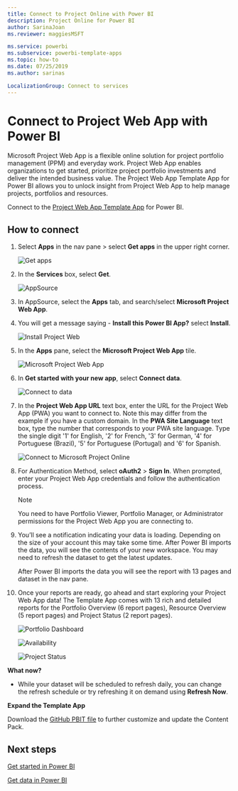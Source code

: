 ```yaml
---
title: Connect to Project Online with Power BI
description: Project Online for Power BI
author: SarinaJoan
ms.reviewer: maggiesMSFT

ms.service: powerbi
ms.subservice: powerbi-template-apps
ms.topic: how-to
ms.date: 07/25/2019
ms.author: sarinas

LocalizationGroup: Connect to services
---
```


# Connect to Project Web App with Power BI
Microsoft Project Web App is a flexible online solution for project portfolio management (PPM) and everyday work. Project Web App enables organizations to get started, prioritize project portfolio investments and deliver the intended business value. The Project Web App Template App for Power BI allows you to unlock insight from Project Web App to help manage projects, portfolios and resources.

Connect to the [Project Web App Template App](https://appsource.microsoft.com/product/power-bi/pbi_msprojectonline.pbi-microsoftprojectwebapp) for Power BI.

## How to connect

1. Select **Apps** in the nav pane > select **Get apps** in the upper right corner.

    ![Get apps](media/service-connect-to-project-online/GetApps.png)

2. In the **Services** box, select **Get**.
   
   ![AppSource](media/service-connect-to-project-online/AppSource.png)
3. In AppSource, select the **Apps** tab, and search/select **Microsoft Project Web App**.
   
4. You will get a message saying - **Install this Power BI App?** select **Install**. 

   ![Install Project Web](media/service-connect-to-project-online/ProjectTile.png)
5. In the **Apps** pane, select the **Microsoft Project Web App** tile. 
   
   ![Microsoft Project Web App](media/service-connect-to-project-online/getstarted.png)
6. In **Get started with your new app**, select **Connect data**.
   
   ![Connect to data](media/service-connect-to-project-online/mproject.png)
7. In the **Project Web App URL** text box, enter the URL for the Project Web App (PWA) you want to connect to.  Note this may differ from the example if you have a custom domain. In the **PWA Site Language** text box, type the number that corresponds to your PWA site language. Type the single digit '1' for English, '2' for French, '3' for German, '4' for Portuguese (Brazil), '5' for Portuguese (Portugal) and '6' for Spanish. 
   
   ![Connect to Microsoft Project Online](media/service-connect-to-project-online/params.png)
8. For Authentication Method, select **oAuth2** \> **Sign In**. When prompted, enter your Project Web App credentials and follow the authentication process.

    > [!NOTE]
    > You need to have Portfolio Viewer, Portfolio Manager, or Administrator permissions for the Project Web App you are connecting to.

9. You’ll see a notification indicating your data is loading. Depending on the size of your account this may take some time. After Power BI imports the data, you will see the contents of your new workspace. You may need to refresh the dataset to get the latest updates. 

    After Power BI imports the data you will see the report with 13 pages and dataset in the nav pane. 

10. Once your reports are ready, go ahead and start exploring your Project Web App data! The Template App comes with 13 rich and detailed reports for the Portfolio Overview (6 report pages), Resource Overview (5 report pages) and Project Status (2 report pages). 

    ![Portfolio Dashboard](media/service-connect-to-project-online/report1.png)
   
    ![Availability](media/service-connect-to-project-online/report3.png)
   
    ![Project Status](media/service-connect-to-project-online/report2.png)

**What now?**

* While your dataset will be scheduled to refresh daily, you can change the refresh schedule or try refreshing it on demand using **Refresh Now**.

**Expand the Template App**

Download the [GitHub PBIT file](https://github.com/OfficeDev/Project-Power-BI-Content-Packs) to further customize and update the Content Pack.

## Next steps
[Get started in Power BI](../fundamentals/service-get-started.md)

[Get data in Power BI](service-get-data.md)
